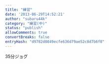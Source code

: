 ```yaml
---
title: "練習"
date: '2013-06-29T14:52:21'
author: "subaru44k"
category: "練習(中)"
status: "publish"
allowComments: true
convertBreaks: false
entryHash: "d9782d0849ecfe636d79ae52c8d7b6f8"
---
```

35分ジョグ
